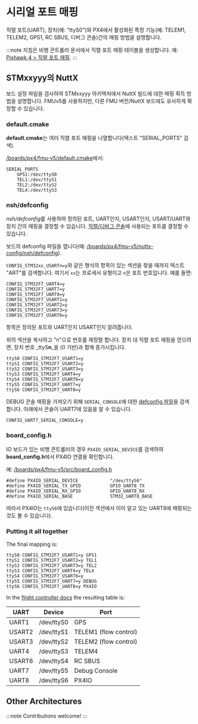 # 시리얼 포트 매핑

직렬 포트(UART), 장치(예: "ttyS0")와 PX4에서 활성화된 특정 기능(예: TELEM1, TELEM2, GPS1, RC SBUS, 디버그 콘솔)간의 매핑 방법을 설명합니다.

:::note
지침은 비행 콘트롤러 문서에서 직렬 포트 매핑 테이블을 생성합니다. 예: [Pixhawk 4 > 직렬 포트 매핑](../flight_controller/pixhawk4.md#serial-port-mapping).
:::

## STMxxyyy의 NuttX

<!-- instructions from DavidS here: https://github.com/PX4/PX4-user_guide/pull/672#issuecomment-598198434 -->

보드 설정 파일을 검사하여 STMxxyyy 아키텍처에서 NuttX 빌드에 대한 매핑 획득 방법을 설명합니다. FMUv5를 사용하지만, 다른 FMU 버전/NuttX 보드에도 유사하게 확장할 수 있습니다.

### default.cmake

**default.cmake**는 여러 직렬 포트 매핑을 나열합니다(텍스트 "SERIAL_PORTS" 검색).

[/boards/px4/fmu-v5/default.cmake](https://github.com/PX4/PX4-Autopilot/blob/master/boards/px4/fmu-v5/default.cmake#L13-L17)에서:

```
SERIAL_PORTS
    GPS1:/dev/ttyS0
    TEL1:/dev/ttyS1
    TEL2:/dev/ttyS2
    TEL4:/dev/ttyS3
```

### nsh/defconfig

*nsh/defconfig*를 사용하여 정의된 포트, UART인지, USART인지, USART/UART와 장치 간의 매핑을 결정할 수 있습니다. [직렬/디버그 콘솔](../debug/system_console.md)에 사용되는 포트를 결정할 수 있습니다.

보드의 defconfig 파일을 엽니다(예: [/boards/px4/fmu-v5/nuttx-config/nsh/defconfig](https://github.com/PX4/PX4-Autopilot/blob/master/boards/px4/fmu-v5/nuttx-config/nsh/defconfig#L191-L197)).

`CONFIG_STM32xx_USARTn=y`와 같은 형식의 항목이 있는 섹션을 찾을 때까지 텍스트 "ART"를 검색합니다. 여기서 `xx`는 프로세서 유형이고 `n`은 포트 번호입니다. 예를 들면:

```
CONFIG_STM32F7_UART4=y
CONFIG_STM32F7_UART7=y
CONFIG_STM32F7_UART8=y
CONFIG_STM32F7_USART1=y
CONFIG_STM32F7_USART2=y
CONFIG_STM32F7_USART3=y
CONFIG_STM32F7_USART6=y
```

항목은 정의된 포트와 UART인지 USART인지 알려줍니다.

위의 섹션을 복사하고 "n"으로 번호를 재정렬 합니다. 장치 대 직렬 포트 매핑을 얻으려면, 장치 번호 _ttyS**n**_을 (0 기반)과 함께 증가시킵니다.
```
ttyS0 CONFIG_STM32F7_USART1=y
ttyS1 CONFIG_STM32F7_USART2=y
ttyS2 CONFIG_STM32F7_USART3=y
ttyS3 CONFIG_STM32F7_UART4=y
ttyS4 CONFIG_STM32F7_USART6=y
ttyS5 CONFIG_STM32F7_UART7=y
ttyS6 CONFIG_STM32F7_UART8=y
```

DEBUG 콘솔 매핑을 가져오기 위해 `SERIAL_CONSOLE`에 대한 [defconfig 파일](https://github.com/PX4/PX4-Autopilot/blob/master/boards/px4/fmu-v5/nuttx-config/nsh/defconfig#L212)을 검색합니다. 아래에서 콘솔이 UART7에 있음을 알 수 있습니다.

```
CONFIG_UART7_SERIAL_CONSOLE=y
```

### board_config.h

IO 보드가 있는 비행 콘트롤러의 경우 `PX4IO_SERIAL_DEVICE`를 검색하여 **board_config.h**에서 PX4IO 연결을 확인합니다.

예: [/boards/px4/fmu-v5/src/board_config.h](https://github.com/PX4/PX4-Autopilot/blob/master/boards/px4/fmu-v5/src/board_config.h#L59)
```
#define PX4IO_SERIAL_DEVICE            "/dev/ttyS6"
#define PX4IO_SERIAL_TX_GPIO           GPIO_UART8_TX
#define PX4IO_SERIAL_RX_GPIO           GPIO_UART8_RX
#define PX4IO_SERIAL_BASE              STM32_UART8_BASE
```
따라서 PX4IO는 `ttyS6`에 있습니다(이전 섹션에서 이미 알고 있는 UART8에 매핑되는 것도 볼 수 있습니다).

### Putting it all together

The final mapping is:
```
ttyS0 CONFIG_STM32F7_USART1=y GPS1
ttyS1 CONFIG_STM32F7_USART2=y TEL1
ttyS2 CONFIG_STM32F7_USART3=y TEL2
ttyS3 CONFIG_STM32F7_UART4=y TEL4
ttyS4 CONFIG_STM32F7_USART6=y
ttyS5 CONFIG_STM32F7_UART7=y DEBUG
ttyS6 CONFIG_STM32F7_UART8=y PX4IO
```

In the [flight controller docs](../flight_controller/pixhawk4.md#serial-port-mapping) the resulting table is:

| UART   | Device     | Port                  |
| ------ | ---------- | --------------------- |
| UART1  | /dev/ttyS0 | GPS                   |
| USART2 | /dev/ttyS1 | TELEM1 (flow control) |
| USART3 | /dev/ttyS2 | TELEM2 (flow control) |
| UART4  | /dev/ttyS3 | TELEM4                |
| USART6 | /dev/ttyS4 | RC SBUS               |
| UART7  | /dev/ttyS5 | Debug Console         |
| UART8  | /dev/ttyS6 | PX4IO                 |


## Other Architectures

:::note
Contributions welcome!
:::
